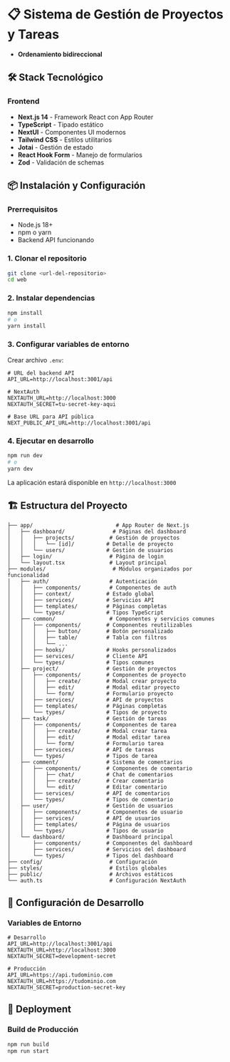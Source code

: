 # 📋 Sistema de Gestión de Proyectos y Tareas

- **Ordenamiento bidireccional**

## 🛠️ Stack Tecnológico

### Frontend
- **Next.js 14** - Framework React con App Router
- **TypeScript** - Tipado estático
- **NextUI** - Componentes UI modernos
- **Tailwind CSS** - Estilos utilitarios
- **Jotai** - Gestión de estado
- **React Hook Form** - Manejo de formularios
- **Zod** - Validación de schemas

## 📦 Instalación y Configuración

### Prerrequisitos
- Node.js 18+ 
- npm o yarn
- Backend API funcionando

### 1. Clonar el repositorio
```bash
git clone <url-del-repositorio>
cd web
```

### 2. Instalar dependencias
```bash
npm install
# o
yarn install
```

### 3. Configurar variables de entorno
Crear archivo `.env`:

```env
# URL del backend API
API_URL=http://localhost:3001/api

# NextAuth
NEXTAUTH_URL=http://localhost:3000
NEXTAUTH_SECRET=tu-secret-key-aqui

# Base URL para API pública
NEXT_PUBLIC_API_URL=http://localhost:3001/api
```

### 4. Ejecutar en desarrollo
```bash
npm run dev
# o
yarn dev
```

La aplicación estará disponible en `http://localhost:3000`

## 🏗️ Estructura del Proyecto

```
├── app/                          # App Router de Next.js
│   ├── dashboard/               # Páginas del dashboard
│   │   ├── projects/           # Gestión de proyectos
│   │   │   └── [id]/          # Detalle de proyecto
│   │   └── users/             # Gestión de usuarios
│   ├── login/                  # Página de login
│   └── layout.tsx              # Layout principal
├── modules/                     # Módulos organizados por funcionalidad
│   ├── auth/                   # Autenticación
│   │   ├── components/         # Componentes de auth
│   │   ├── context/           # Estado global
│   │   ├── services/          # Servicios API
│   │   ├── templates/         # Páginas completas
│   │   └── types/             # Tipos TypeScript
│   ├── common/                 # Componentes y servicios comunes
│   │   ├── components/        # Componentes reutilizables
│   │   │   ├── button/        # Botón personalizado
│   │   │   ├── table/         # Tabla con filtros
│   │   │   └── ...
│   │   ├── hooks/             # Hooks personalizados
│   │   ├── services/          # Cliente API
│   │   └── types/             # Tipos comunes
│   ├── project/               # Gestión de proyectos
│   │   ├── components/        # Componentes de proyecto
│   │   │   ├── create/        # Modal crear proyecto
│   │   │   ├── edit/          # Modal editar proyecto
│   │   │   └── form/          # Formulario proyecto
│   │   ├── services/          # API de proyectos
│   │   ├── templates/         # Páginas completas
│   │   └── types/             # Tipos de proyecto
│   ├── task/                  # Gestión de tareas
│   │   ├── components/        # Componentes de tarea
│   │   │   ├── create/        # Modal crear tarea
│   │   │   ├── edit/          # Modal editar tarea
│   │   │   └── form/          # Formulario tarea
│   │   ├── services/          # API de tareas
│   │   └── types/             # Tipos de tarea
│   ├── comment/               # Sistema de comentarios
│   │   ├── components/        # Componentes de comentario
│   │   │   ├── chat/          # Chat de comentarios
│   │   │   ├── create/        # Crear comentario
│   │   │   └── edit/          # Editar comentario
│   │   ├── services/          # API de comentarios
│   │   └── types/             # Tipos de comentario
│   ├── user/                  # Gestión de usuarios
│   │   ├── components/        # Componentes de usuario
│   │   ├── services/          # API de usuarios
│   │   ├── templates/         # Página de usuarios
│   │   └── types/             # Tipos de usuario
│   └── dashboard/             # Dashboard principal
│       ├── components/        # Componentes del dashboard
│       ├── services/          # Servicios del dashboard
│       └── types/             # Tipos del dashboard
├── config/                     # Configuración
├── styles/                     # Estilos globales
├── public/                     # Archivos estáticos
└── auth.ts                     # Configuración NextAuth
```

## 🔧 Configuración de Desarrollo

### Variables de Entorno
```env
# Desarrollo
API_URL=http://localhost:3001/api
NEXTAUTH_URL=http://localhost:3000
NEXTAUTH_SECRET=development-secret

# Producción
API_URL=https://api.tudominio.com
NEXTAUTH_URL=https://tudominio.com
NEXTAUTH_SECRET=production-secret-key
```

## 🚀 Deployment

### Build de Producción
```bash
npm run build
npm run start
```
